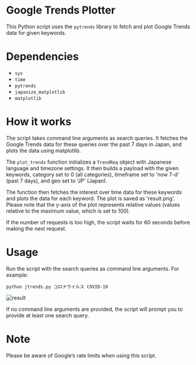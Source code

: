 # Google Trends Plotter

This Python script uses the `pytrends` library to fetch and plot Google Trends data for given keywords.

# Dependencies

- `sys`
- `time`
- `pytrends`
- `japanize_matplotlib`
- `matplotlib`

# How it works

The script takes command line arguments as search queries. It fetches the Google Trends data for these queries over the past 7 days in Japan, and plots the data using matplotlib.

The `plot_trends` function initializes a `TrendReq` object with Japanese language and timezone settings. It then builds a payload with the given keywords, category set to 0 (all categories), timeframe set to 'now 7-d' (past 7 days), and geo set to 'JP' (Japan).

The function then fetches the interest over time data for these keywords and plots the data for each keyword. The plot is saved as 'result.png'. Please note that the y-axis of the plot represents relative values (values relative to the maximum value, which is set to 100).

If the number of requests is too high, the script waits for 60 seconds before making the next request.

# Usage

Run the script with the search queries as command line arguments. For example:
```
python jtrends.py コロナウイルス COVID-19
```
![result](https://github.com/ishishishi/trend/assets/153894879/5057a2ba-20b1-45b2-8390-04e7ff495209)

If no command line arguments are provided, the script will prompt you to provide at least one search query.

# Note
Please be aware of Google’s rate limits when using this script.


